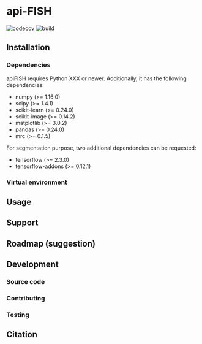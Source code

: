# api-FISH

[![codecov](https://codecov.io/gh/apiFISH/apiFISH/branch/development/graph/badge.svg?token=TSFJPBCANN)](https://codecov.io/gh/apiFISH/apiFISH)
![build](https://github.com/apiFISH/apiFISH/actions/workflows/tests.yml/badge.svg?branch=development)


## Installation

### Dependencies

apiFISH requires Python XXX or newer. Additionally, it has the following dependencies:

- numpy (>= 1.16.0)
- scipy (>= 1.4.1)
- scikit-learn (>= 0.24.0)
- scikit-image (>= 0.14.2)
- matplotlib (>= 3.0.2)
- pandas (>= 0.24.0)
- mrc (>= 0.1.5)

For segmentation purpose, two additional dependencies can be requested:
- tensorflow (>= 2.3.0)
- tensorflow-addons (>= 0.12.1)

### Virtual environment



## Usage



## Support



## Roadmap (suggestion)



## Development



### Source code



### Contributing



### Testing



## Citation

> 
